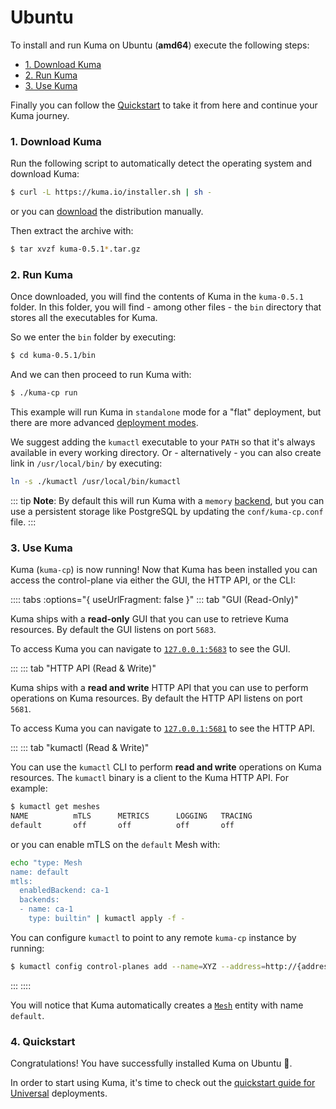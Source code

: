 # Ubuntu

To install and run Kuma on Ubuntu (**amd64**) execute the following steps:

* [1. Download Kuma](#_1-download-kuma)
* [2. Run Kuma](#_2-run-kuma)
* [3. Use Kuma](#_3-use-kuma)

Finally you can follow the [Quickstart](#_4-quickstart) to take it from here and continue your Kuma journey.

### 1. Download Kuma

Run the following script to automatically detect the operating system and download Kuma:

```sh
$ curl -L https://kuma.io/installer.sh | sh -
```

or you can [download](https://kong.bintray.com/kuma/kuma-0.5.1-ubuntu-amd64.tar.gz) the distribution manually.

Then extract the archive with:

```sh
$ tar xvzf kuma-0.5.1*.tar.gz
```

### 2. Run Kuma

Once downloaded, you will find the contents of Kuma in the `kuma-0.5.1` folder. In this folder, you will find - among other files - the `bin` directory that stores all the executables for Kuma. 

So we enter the `bin` folder by executing:

```sh
$ cd kuma-0.5.1/bin
```

And we can then proceed to run Kuma with:

```sh
$ ./kuma-cp run
```

This example will run Kuma in `standalone` mode for a "flat" deployment, but there are more advanced [deployment modes](/docs/0.5.1/documentation/deployments/).

We suggest adding the `kumactl` executable to your `PATH` so that it's always available in every working directory. Or - alternatively - you can also create link in `/usr/local/bin/` by executing:

```sh
ln -s ./kumactl /usr/local/bin/kumactl
```

::: tip
**Note**: By default this will run Kuma with a `memory` [backend](../../documentation/backends), but you can use a persistent storage like PostgreSQL by updating the `conf/kuma-cp.conf` file.
:::

### 3. Use Kuma

Kuma (`kuma-cp`) is now running! Now that Kuma has been installed you can access the control-plane via either the GUI, the HTTP API, or the CLI:

:::: tabs :options="{ useUrlFragment: false }"
::: tab "GUI (Read-Only)"

Kuma ships with a **read-only** GUI that you can use to retrieve Kuma resources. By default the GUI listens on port `5683`. 

To access Kuma you can navigate to [`127.0.0.1:5683`](http://127.0.0.1:5683) to see the GUI.

:::
::: tab "HTTP API (Read & Write)"

Kuma ships with a **read and write** HTTP API that you can use to perform operations on Kuma resources. By default the HTTP API listens on port `5681`.

To access Kuma you can navigate to [`127.0.0.1:5681`](http://127.0.0.1:5681) to see the HTTP API.

:::
::: tab "kumactl (Read & Write)"

You can use the `kumactl` CLI to perform **read and write** operations on Kuma resources. The `kumactl` binary is a client to the Kuma HTTP API. For example:

```sh
$ kumactl get meshes
NAME          mTLS      METRICS      LOGGING   TRACING
default       off       off          off       off
```

or you can enable mTLS on the `default` Mesh with:

```sh
echo "type: Mesh
name: default
mtls:
  enabledBackend: ca-1
  backends:
  - name: ca-1
    type: builtin" | kumactl apply -f -
```

You can configure `kumactl` to point to any remote `kuma-cp` instance by running:

```sh
$ kumactl config control-planes add --name=XYZ --address=http://{address-to-kuma}:5681
```
:::
::::

You will notice that Kuma automatically creates a [`Mesh`](../../policies/mesh) entity with name `default`.

### 4. Quickstart

Congratulations! You have successfully installed Kuma on Ubuntu 🚀. 

In order to start using Kuma, it's time to check out the [quickstart guide for Universal](/docs/0.5.1/quickstart/universal/) deployments.
